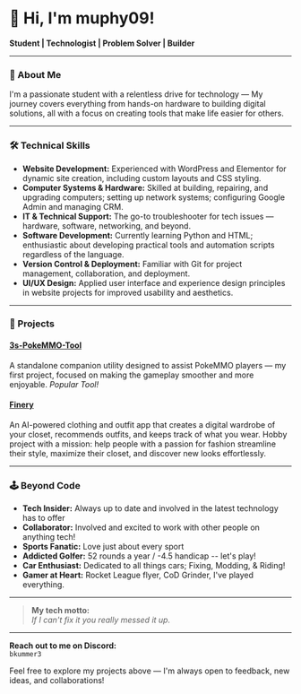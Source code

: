 # 👋 Hi, I'm muphy09!

**Student | Technologist | Problem Solver | Builder**

---

### 🚀 About Me

I'm a passionate student with a relentless drive for technology — My journey covers everything from hands-on hardware to building digital solutions, all with a focus on creating tools that make life easier for others.

---

### 🛠️ Technical Skills

- **Website Development:** Experienced with WordPress and Elementor for dynamic site creation, including custom layouts and CSS styling.
- **Computer Systems & Hardware:** Skilled at building, repairing, and upgrading computers; setting up network systems; configuring Google Admin and managing CRM.
- **IT & Technical Support:** The go-to troubleshooter for tech issues — hardware, software, networking, and beyond.
- **Software Development:** Currently learning Python and HTML; enthusiastic about developing practical tools and automation scripts regardless of the language.
- **Version Control & Deployment:** Familiar with Git for project management, collaboration, and deployment.
- **UI/UX Design:** Applied user interface and experience design principles in website projects for improved usability and aesthetics.

---

### 🌟 Projects

#### [3s-PokeMMO-Tool](https://github.com/muphy09/3s-PokeMMO-Tool)
A standalone companion utility designed to assist PokeMMO players — my first project, focused on making the gameplay smoother and more enjoyable. *Popular Tool!*

#### [Finery](https://github.com/muphy09/finery)
An AI-powered clothing and outfit app that creates a digital wardrobe of your closet, recommends outfits, and keeps track of what you wear. Hobby project with a mission: help people with a passion for fashion streamline their style, maximize their closet, and discover new looks effortlessly.

---

### 🕹️ Beyond Code

- **Tech Insider:** Always up to date and involved in the latest technology has to offer
- **Collaborator:** Involved and excited to work with other people on anything tech!
- **Sports Fanatic:** Love just about every sport
- **Addicted Golfer:** 52 rounds a year / -4.5 handicap -- let's play!
- **Car Enthusiast:** Dedicated to all things cars; Fixing, Modding, & Riding!
- **Gamer at Heart:** Rocket League flyer, CoD Grinder, I've played everything.

---

> **My tech motto:**  
> _If I can't fix it you really messed it up._

---

**Reach out to me on Discord:**  
`bkummer3`

Feel free to explore my projects above — I'm always open to feedback, new ideas, and collaborations! 
